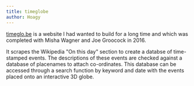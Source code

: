 ```yaml
---
title: timeglobe
author: Hoagy
---
```

[timeglo.be](https://timeglo.be) is a website I had wanted to build for a long time and which was completed with Misha Wagner and Joe Groocock in 2016.

It scrapes the Wikipedia \"On this day\" section to create a databse of time-stamped events. The descriptions of these events are checked against a database of placenames to attach co-ordinates. This database can be accessed through a search function by keyword and date with the events placed onto an interactive 3D globe.

